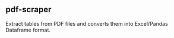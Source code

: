 ## pdf-scraper

Extract tables from PDF files and converts them into Excel/Pandas Dataframe format.
